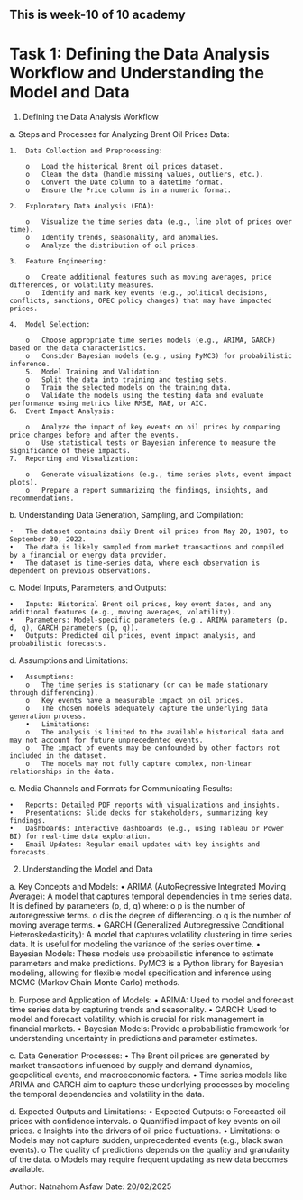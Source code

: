 ## This is week-10 of 10 academy

# Task 1: Defining the Data Analysis Workflow and Understanding the Model and Data
1. Defining the Data Analysis Workflow

a. Steps and Processes for Analyzing Brent Oil Prices Data:

    1.	Data Collection and Preprocessing:

        o	Load the historical Brent oil prices dataset.
        o	Clean the data (handle missing values, outliers, etc.).
        o	Convert the Date column to a datetime format.
        o	Ensure the Price column is in a numeric format.

    2.	Exploratory Data Analysis (EDA):

        o	Visualize the time series data (e.g., line plot of prices over time).
        o	Identify trends, seasonality, and anomalies.
        o	Analyze the distribution of oil prices.

    3.	Feature Engineering:

        o	Create additional features such as moving averages, price differences, or volatility measures.
        o	Identify and mark key events (e.g., political decisions, conflicts, sanctions, OPEC policy changes) that may have impacted prices.

    4.	Model Selection:

        o	Choose appropriate time series models (e.g., ARIMA, GARCH) based on the data characteristics.
        o	Consider Bayesian models (e.g., using PyMC3) for probabilistic inference.
        5.	Model Training and Validation:
        o	Split the data into training and testing sets.
        o	Train the selected models on the training data.
        o	Validate the models using the testing data and evaluate performance using metrics like RMSE, MAE, or AIC.
    6.	Event Impact Analysis:

        o	Analyze the impact of key events on oil prices by comparing price changes before and after the events.
        o	Use statistical tests or Bayesian inference to measure the significance of these impacts.
    7.	Reporting and Visualization:

        o	Generate visualizations (e.g., time series plots, event impact plots).
        o	Prepare a report summarizing the findings, insights, and recommendations.

b. Understanding Data Generation, Sampling, and Compilation:

    •	The dataset contains daily Brent oil prices from May 20, 1987, to September 30, 2022.
    •	The data is likely sampled from market transactions and compiled by a financial or energy data provider.
    •	The dataset is time-series data, where each observation is dependent on previous observations.

c. Model Inputs, Parameters, and Outputs:

    •	Inputs: Historical Brent oil prices, key event dates, and any additional features (e.g., moving averages, volatility).
    •	Parameters: Model-specific parameters (e.g., ARIMA parameters (p, d, q), GARCH parameters (p, q)).
    •	Outputs: Predicted oil prices, event impact analysis, and probabilistic forecasts.

d. Assumptions and Limitations:

    •	Assumptions:
        o	The time series is stationary (or can be made stationary through differencing).
        o	Key events have a measurable impact on oil prices.
        o	The chosen models adequately capture the underlying data generation process.
        •	Limitations:
        o	The analysis is limited to the available historical data and may not account for future unprecedented events.
        o	The impact of events may be confounded by other factors not included in the dataset.
        o	The models may not fully capture complex, non-linear relationships in the data.

e. Media Channels and Formats for Communicating Results:

    •	Reports: Detailed PDF reports with visualizations and insights.
    •	Presentations: Slide decks for stakeholders, summarizing key findings.
    •	Dashboards: Interactive dashboards (e.g., using Tableau or Power BI) for real-time data exploration.
    •	Email Updates: Regular email updates with key insights and forecasts.

2. Understanding the Model and Data

a. Key Concepts and Models:
    •	ARIMA (AutoRegressive Integrated Moving Average): A model that captures temporal dependencies in time series data. It is defined by parameters (p, d, q) where:
        o	p is the number of autoregressive terms.
        o	d is the degree of differencing.
        o	q is the number of moving average terms.
    •	GARCH (Generalized Autoregressive Conditional Heteroskedasticity): A model that captures volatility clustering in time series data. It is useful for modeling the variance of the series over time.
    •	Bayesian Models: These models use probabilistic inference to estimate parameters and make predictions. PyMC3 is a Python library for Bayesian modeling, allowing for flexible model specification and inference using MCMC (Markov Chain Monte Carlo) methods.

b. Purpose and Application of Models:
    •	ARIMA: Used to model and forecast time series data by capturing trends and seasonality.
    •	GARCH: Used to model and forecast volatility, which is crucial for risk management in financial markets.
    •	Bayesian Models: Provide a probabilistic framework for understanding uncertainty in predictions and parameter estimates.

c. Data Generation Processes:
    •	The Brent oil prices are generated by market transactions influenced by supply and demand dynamics, geopolitical events, and macroeconomic factors.
    •	Time series models like ARIMA and GARCH aim to capture these underlying processes by modeling the temporal dependencies and volatility in the data.

d. Expected Outputs and Limitations:
    •	Expected Outputs:
        o	Forecasted oil prices with confidence intervals.
        o	Quantified impact of key events on oil prices.
        o	Insights into the drivers of oil price fluctuations.
        •	Limitations:
        o	Models may not capture sudden, unprecedented events (e.g., black swan events).
        o	The quality of predictions depends on the quality and granularity of the data.
        o	Models may require frequent updating as new data becomes available.

Author: Natnahom Asfaw
Date: 20/02/2025